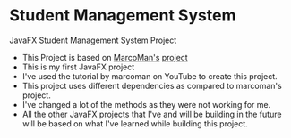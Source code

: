 # Student Management System
JavaFX Student Management System Project 
- This Project is based on [MarcoMan's](https://github.com/marcoman2) [project](https://github.com/marcoman2/StudentManagementSystem)
- This is my first JavaFX project
- I've used the tutorial by marcoman on YouTube to create this project.
- This project uses different dependencies as compared to marcoman's project.
- I've changed a lot of the methods as they were not working for me.
- All the other JavaFX projects that I've and will be building in the future will be based on what I've learned while building this project.
